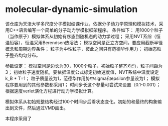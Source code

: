 # molecular-dynamic-simulation
该仓库为天津大学多尺度分子模拟结课作业，依据分子动力学原理和模拟技术，采用C++语言编写一个简单的分子动力学模拟框架程序。
条件如下：
用1000个粒子（当作原子）模拟体系从初始有序态到随机态的动力学过程；
采用NVT系综（恒温恒容），恒温采用Berendsen热浴法；
模拟空间是正立方空间，要应用截断半径概念和周期边界条件；
粒子为中性粒子，彼此之间只有范德华作用力；
初始态粒子整齐均匀分布。

参数设定：
模拟空间是边长为30，1000个粒子，初始粒子整齐均匀，粒子间距为3；
初始粒子速度随机，要依据温度公式标定初始速度值，NVT系综中温度设定k_B * T=1；
粒子质量设为1，范德华作用势中sigma和epsilon参量设为1；
模拟程序要用到的其他参数都采用1；
时间步长这个参量可尝试来设置（0.1-0.001）；
根据速度verlet演化方程进行动力学模拟计算。

模拟体系从初始规整结构经过100个时间步后看状态变化。初始的和最终的构象输出到文件，然后通过VMD画出。

本程序采用了
